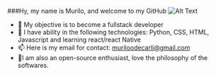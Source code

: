 ###Hy, my name is Murilo, and welcome to my GitHub
![Alt Text](https://media.giphy.com/media/836HiJc7pgzy8iNXCn/giphy.gif)

- 👀 My objective is to become a fullstack developer
- 🌱 I have ability in the following technologies: Python, CSS, HTML, Javascript and learning react/react Native
- 📫 Here is my email for contact: muriloodecarli@gmail.com
- 🐧I am also an open-source enthusiast, love the philosophy of the softwares.
